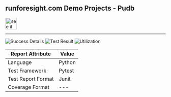 
## runforesight.com Demo Projects - Pudb

<a href="https://demo.app.runforesight.com/repositories/github/runforesight-demo/pudb/workflow-runs">
  <img src="https://4750167.fs1.hubspotusercontent-na1.net/hubfs/4750167/foresight-live-badge-72.png" height="36" alt="see it on foresight" />
</a>

---
![Success Details](https://api-public.service.runforesight.com/api/v1/badge/success?repoId=0b5e63cb-3463-4764-932b-f82412bb90cb)
![Test Result](https://api-public.service.runforesight.com/api/v1/badge/test?repoId=0b5e63cb-3463-4764-932b-f82412bb90cb)
![Utilization](https://api-public.service.runforesight.com/api/v1/badge/utilization?repoId=0b5e63cb-3463-4764-932b-f82412bb90cb)


| Report Attribute  | Value   | 
|---|---|
| Language  | Python |
| Test Framework  | Pytest |
| Test Report Format | Junit |
| Coverage Format | --- |
